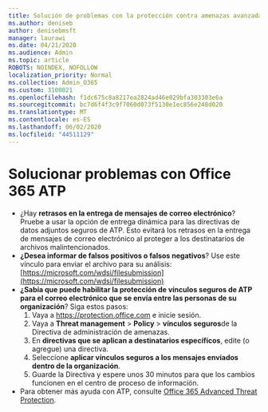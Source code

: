 ```yaml
---
title: Solución de problemas con la protección contra amenazas avanzada de Office 365 (ATP)
ms.author: deniseb
author: denisebmsft
manager: laurawi
ms.date: 04/21/2020
ms.audience: Admin
ms.topic: article
ROBOTS: NOINDEX, NOFOLLOW
localization_priority: Normal
ms.collection: Admin_O365
ms.custom: 3100021
ms.openlocfilehash: f1dc675c8a8217ea2824ad46e029bfa303303e6a
ms.sourcegitcommit: bc7d6f4f3c9f7060d073f5130e1ec856e248d020
ms.translationtype: MT
ms.contentlocale: es-ES
ms.lasthandoff: 06/02/2020
ms.locfileid: "44511129"
---
```

# <a name="troubleshoot-issues-with-office-365-atp"></a>Solucionar problemas con Office 365 ATP

- ¿Hay **retrasos en la entrega de mensajes de correo electrónico**? Pruebe a usar la opción de entrega dinámica para las directivas de datos adjuntos seguros de ATP. Esto evitará los retrasos en la entrega de mensajes de correo electrónico al proteger a los destinatarios de archivos malintencionados.
- **¿Desea informar de falsos positivos o falsos negativos**? Use este vínculo para enviar el archivo para su análisis:[https://microsoft.com/wdsi/filesubmission](https://microsoft.com/wdsi/filesubmission)
- **¿Sabía que puede habilitar la protección de vínculos seguros de ATP para el correo electrónico que se envía entre las personas de su organización**? Siga estos pasos:
    1. Vaya a https://protection.office.com e inicie sesión.
    2. Vaya a **Threat management**  >  **Policy**  >  **vínculos seguros**de la Directiva de administración de amenazas.
    3. En **directivas que se aplican a destinatarios específicos**, edite (o agregue) una directiva.
    4. Seleccione **aplicar vínculos seguros a los mensajes enviados dentro de la organización**.
    5. Guarde la Directiva y espere unos 30 minutos para que los cambios funcionen en el centro de proceso de información.
- Para obtener más ayuda con ATP, consulte [Office 365 Advanced Threat Protection](https://docs.microsoft.com/microsoft-365/security/office-365-security/office-365-atp).